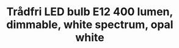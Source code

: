 ---
model: LED1536G5
EAN: 903.182.83
vendor: IKEA
title: Trådfri LED bulb E12 400 lumen, dimmable, white spectrum, opal white
category: light
supports: on/off, brightness, colortemp
image: /assets/images/devices/Ikea_LED1536G5-E12.jpg
zigbeemodel: ['TRADFRI bulb E12 WS opal 400lm']
compatible: [z2m,iob]
mlink: https://ikea.pointly.net/tradfri-90318283-led-bulb-e12-400-lumen-wireless-dimmable-white-spectrum-opal-ikea-sweden
link: https://www.amazon.com/IKEA-903-182-83-Wireless-Dimmable-Spectrum/dp/B07KM7ZGY9
link2: 
link3: 
---